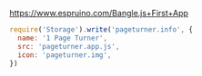https://www.espruino.com/Bangle.js+First+App

```js
require('Storage').write('pageturner.info', {
  name: '1 Page Turner',
  src: 'pageturner.app.js',
  icon: 'pageturner.img',
})
```
